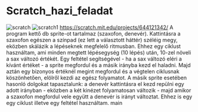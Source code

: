 # Scratch_hazi_feladat
![scratch](https://user-images.githubusercontent.com/100472208/155844570-78b2bb52-768f-4891-badf-628231b3240e.png)
![scratch1](https://user-images.githubusercontent.com/100472208/155844574-e6e8df7b-6499-41e7-84d3-0878772e5dd7.png)
https://scratch.mit.edu/projects/644121342/
A program kettő db sprite-ot tartalmaz (szaxofon, denevér). Kattintásra a szaxofon egészen a színpad (ez lett a választott háttér) széléig megy, eközben skálázik a lépéseknek megfelelő ritmusban. Ehhez egy ciklust használtam, ami minden megtett lépésegység (10 lépés) után, 10-zel növeli a sax változó értékét. Egy feltétel segítségével - ha a sax változó eléri a kívánt értéket - a sprite megfordul és a másik irányba kezd el haladni. Majd aztán egy bizonyos értéknél megint megfordul és a végtelen ciklusnak köszönhetően, elölről kezdi  az egész folyamatot. A másik sprite esetében hasonló dolgokat tapasztalunk: a denevér kattintásra el kezd repülni egy adott irányban - eközben a két kinézet folyamatosan változik - majd  amikor a szaxofon megfordul vele együtt a denevér is irányt változtat. Ehhez is egy egy ciklust illetve egy feltétel használtam.
 main
